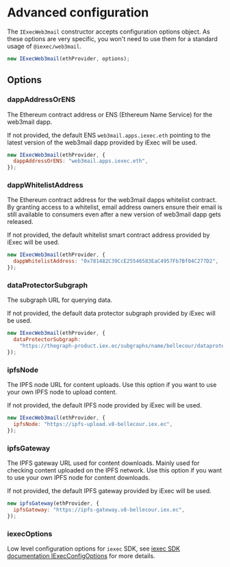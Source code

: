 # Advanced configuration

The `IExecWeb3mail` constructor accepts configuration options object.
As these options are very specific, you won't need to use them for a standard usage of `@iexec/web3mail`.

```js
new IExecWeb3mail(ethProvider, options);
```

## Options

### dappAddressOrENS

The Ethereum contract address or ENS (Ethereum Name Service) for the web3mail dapp.

If not provided, the default ENS `web3mail.apps.iexec.eth` pointing to the latest version of the web3mail dapp provided by iExec will be used.

```js
new IExecWeb3mail(ethProvider, {
  dappAddressOrENS: "web3mail.apps.iexec.eth",
});
```

### dappWhitelistAddress

The Ethereum contract address for the web3mail dapps whitelist contract. By granting access to a whitelist, email address owners ensure their email is still available to consumers even after a new version of web3mail dapp gets released.

If not provided, the default whitelist smart contract address provided by iExec will be used.

```js
new IExecWeb3mail(ethProvider, {
  dappWhitelistAddress: "0x781482C39CcE25546583EaC4957Fb7Bf04C277D2",
});
```

### dataProtectorSubgraph

The subgraph URL for querying data.

If not provided, the default data protector subgraph provided by iExec will be used.

```js
new IExecWeb3mail(ethProvider, {
  dataProtectorSubgraph:
    "https://thegraph-product.iex.ec/subgraphs/name/bellecour/dataprotector",
});
```

### ipfsNode

The IPFS node URL for content uploads. Use this option if you want to use your own IPFS node to upload content.

If not provided, the default IPFS node provided by iExec will be used.

```js
new IExecWeb3mail(ethProvider, {
  ipfsNode: "https://ipfs-upload.v8-bellecour.iex.ec",
});
```

### ipfsGateway

The IPFS gateway URL used for content downloads. Mainly used for checking content uploaded on the IPFS network. Use this option if you want to use your own IPFS node for content downloads.

If not provided, the default IPFS gateway provided by iExec will be used.

```js
new ipfsGateway(ethProvider, {
  ipfsGateway: "https://ipfs-gateway.v8-bellecour.iex.ec",
});
```

### iexecOptions

Low level configuration options for `iexec` SDK, see [iexec SDK documentation IExecConfigOptions](https://github.com/iExecBlockchainComputing/iexec-sdk/blob/master/docs/interfaces/internal_.IExecConfigOptions.md) for more details.

